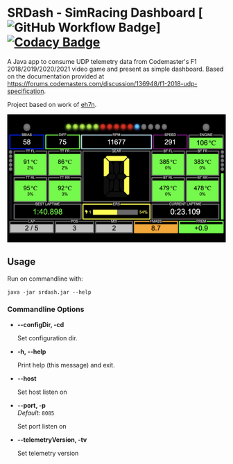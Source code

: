 # SRDash - SimRacing Dashboard [![GitHub Workflow Badge](https://github.com/adlerre/srdash/actions/workflows/maven-push.yml/badge.svg)] [![Codacy Badge](https://app.codacy.com/project/badge/Grade/5c658623bd3744759179ecad8862ef60)](https://www.codacy.com/gh/adlerre/srdash/dashboard?utm_source=github.com&amp;utm_medium=referral&amp;utm_content=adlerre/srdash&amp;utm_campaign=Badge_Grade)

A Java app to consume UDP telemetry data from Codemaster's F1 2018/2019/2020/2021 video game and present as simple dashboard. Based on the documentation provided at https://forums.codemasters.com/discussion/136948/f1-2018-udp-specification.

Project based on work of [eh7n](https://github.com/eh7n/f1-2018_telemetry).

![Screenshot](./doc/screenshot.png)

## Usage

Run on commandline with:
```shell
java -jar srdash.jar --help
```

### Commandline Options

* **--configDir, -cd**<br />
  
  Set configuration dir.
  
* **-h, --help**<bbr />

  Print help (this message) and exit.
  
* **--host**<br />

  Set host listen on
  
* **--port, -p**<br />
  *Default:* `8085`<br />
  
  Set port listen on
  
* **--telemetryVersion, -tv**<br />
  
  Set telemetry version